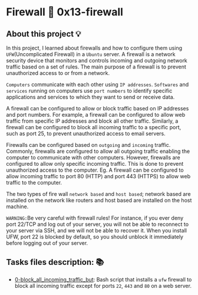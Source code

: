 # Firewall :page_with_curl: 0x13-firewall

## About this project :bulb:
In this project, I learned about firewalls and how to configure them using `UFW`(Uncomplicated Firewall) in a `Ubuntu` server.
A firewall is a network security device that monitors and controls incoming and outgoing network traffic based on a set of rules. 
The main purpose of a firewall is to prevent unauthorized access to or from a network.

`Computers` communicate with each other using `IP addresses`. `Softwares` and `services` running on computers use `port numbers` to identify 
specific applications and services to which they want to send or receive data. 

A firewall can be configured to allow or block traffic based on IP addresses and port numbers. For example, a firewall can be configured
to allow web traffic from specific IP addresses and block all other traffic. Similarly, a firewall can be configured to block all incoming 
traffic to a specific port, such as port 25, to prevent unauthorized access to email servers.

Firewalls can be configured based on `outgoing` and `incoming` traffic. Commonly, firewalls are configured to allow all outgoing traffic enabling
the computer to communicate with other computers. However, firewalls are configured to allow only specific incoming traffic. This is done to
prevent unauthorized access to the computer. Eg. A firewall can be configured to allow incoming traffic to port 80 (HTTP) and port 443 (HTTPS)
to allow web traffic to the computer.

The two types of fire wall `network based` and `host based`; network based are installed on the network like routers and host based are installed on 
the host machine.

`WARNING:`Be very careful with firewall rules! For instance, if you ever deny port 22/TCP and log out of your server, you will not be able to reconnect
to your server via SSH, and we will not be able to recover it. When you install UFW, port 22 is blocked by default, so you should unblock it immediately 
before logging out of your server.

## Tasks files description: :books:

* [0-block_all_incoming_traffic_but](./0-block_all_incoming_traffic_but): Bash
  script that installs a `ufw` firewall to block all incoming traffic except for
  ports `22`, `443` and `80` on a web server.



